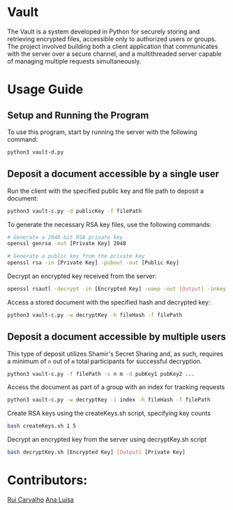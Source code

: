 # Vault

The Vault is a system developed in Python for securely storing and retrieving encrypted files, accessible only to authorized users or groups. The project involved building both a client application that communicates with the server over a secure channel, and a multithreaded server capable of managing multiple requests simultaneously.

# Usage Guide

## Setup and Running the Program

To use this program, start by running the server with the following command:

```bash
python3 vault-d.py
```

## Deposit a document accessible by a single user

Run the client with the specified public key and file path to deposit a document:

```bash
python3 vault-c.py -d publicKey -f filePath
```

To generate the necessary RSA key files, use the following commands:

```bash
# Generate a 2048-bit RSA private key
openssl genrsa -out [Private Key] 2048

# Generate a public key from the private key
openssl rsa -in [Private Key] -pubout -out [Public Key]
```

Decrypt an encrypted key received from the server:
```bash
openssl rsautl -decrypt -in [Encrypted Key] -oaep -out [Output] -inkey [Private Key]
```

Access a stored document with the specified hash and decrypted key:
```bash
python3 vault-c.py -w decryptKey -h fileHash -f filePath
```

## Deposit a document accessible by multiple users

This type of deposit utilizes Shamir's Secret Sharing and, as such, requires a minimum of `n` out of `m` total participants for successful decryption.

```bash
python3 vault-c.py -f filePath -s n m -d pubKey1 pubKey2 ...
```

Access the document as part of a group with an index for tracking requests
```bash
python3 vault-c.py -w decryptKey -i index -h fileHash -f filePath
```

Create RSA keys using the createKeys.sh script, specifying key counts
```bash
bash createKeys.sh 1 5
```

Decrypt an encrypted key from the server using decryptKey.sh script
```bash
bash decryptKey.sh [Encrypted Key] [Output] [Private Key]
```

# Contributors:

[Rui Carvalho](https://github.com/RuiC10)
[Ana Luísa](https://github.com/Analucar)